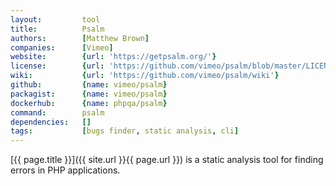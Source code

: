 ```yaml
---
layout:         tool
title:          Psalm
authors:        [Matthew Brown]
companies:      [Vimeo]
website:        {url: 'https://getpsalm.org/'}
license:        {url: 'https://github.com/vimeo/psalm/blob/master/LICENSE', label: 'MIT License'}
wiki:           {url: 'https://github.com/vimeo/psalm/wiki'}
github:         {name: vimeo/psalm}
packagist:      {name: vimeo/psalm}          
dockerhub:      {name: phpqa/psalm}     
command:        psalm 
dependencies:   []
tags:           [bugs finder, static analysis, cli] 
---
```


[{{ page.title }}]({{ site.url }}{{ page.url }}) is a static analysis tool for finding errors in PHP applications.

<!--more--> 
